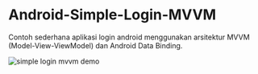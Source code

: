 # Android-Simple-Login-MVVM
Contoh sederhana aplikasi login android menggunakan arsitektur MVVM (Model-View-ViewModel) dan Android Data Binding.

![simple login mvvm demo](https://cloud.githubusercontent.com/assets/8685898/14731576/275af3aa-087c-11e6-9a9e-1a01cada1ed9.gif)

